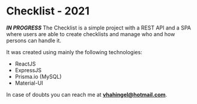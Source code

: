 # Checklist - 2021

**_IN PROGRESS_**
The Checklist is a simple project with a REST API and a SPA where users are able to create checklists and manage who and how persons can handle it.

It was created using mainly the following technologies:

- ReactJS
- ExpressJS
- Prisma.io (MySQL)
- Material-UI

In case of doubts you can reach me at **vhahingel@hotmail.com**.
